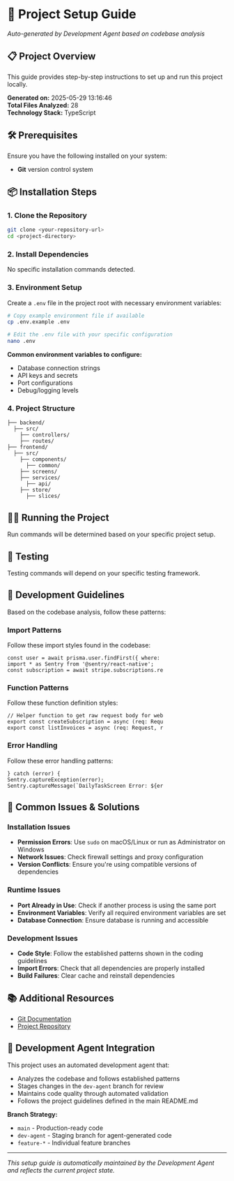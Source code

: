 # 🚀 Project Setup Guide

*Auto-generated by Development Agent based on codebase analysis*

## 📋 Project Overview

This guide provides step-by-step instructions to set up and run this project locally.

**Generated on:** 2025-05-29 13:16:46  
**Total Files Analyzed:** 28  
**Technology Stack:** TypeScript

## 🛠️ Prerequisites

Ensure you have the following installed on your system:

- **Git** version control system

## 📦 Installation Steps

### 1. Clone the Repository
```bash
git clone <your-repository-url>
cd <project-directory>
```

### 2. Install Dependencies

No specific installation commands detected.

### 3. Environment Setup


Create a `.env` file in the project root with necessary environment variables:

```bash
# Copy example environment file if available
cp .env.example .env

# Edit the .env file with your specific configuration
nano .env
```

**Common environment variables to configure:**
- Database connection strings
- API keys and secrets
- Port configurations
- Debug/logging levels


### 4. Project Structure

```
├── backend/
  ├── src/
    ├── controllers/
    ├── routes/
├── frontend/
  ├── src/
    ├── components/
      ├── common/
    ├── screens/
    ├── services/
      ├── api/
    ├── store/
      ├── slices/
```

## 🏃‍♂️ Running the Project

Run commands will be determined based on your specific project setup.

## 🧪 Testing

Testing commands will depend on your specific testing framework.

## 📝 Development Guidelines

Based on the codebase analysis, follow these patterns:


### Import Patterns
Follow these import styles found in the codebase:
```
const user = await prisma.user.findFirst({ where: 
import * as Sentry from '@sentry/react-native';
const subscription = await stripe.subscriptions.re
```

### Function Patterns
Follow these function definition styles:
```
// Helper function to get raw request body for web
export const createSubscription = async (req: Requ
export const listInvoices = async (req: Request, r
```

### Error Handling
Follow these error handling patterns:
```
} catch (error) {
Sentry.captureException(error);
Sentry.captureMessage(`DailyTaskScreen Error: ${er
```

## 🔧 Common Issues & Solutions


### Installation Issues
- **Permission Errors**: Use `sudo` on macOS/Linux or run as Administrator on Windows
- **Network Issues**: Check firewall settings and proxy configuration
- **Version Conflicts**: Ensure you're using compatible versions of dependencies

### Runtime Issues
- **Port Already in Use**: Check if another process is using the same port
- **Environment Variables**: Verify all required environment variables are set
- **Database Connection**: Ensure database is running and accessible

### Development Issues
- **Code Style**: Follow the established patterns shown in the coding guidelines
- **Import Errors**: Check that all dependencies are properly installed
- **Build Failures**: Clear cache and reinstall dependencies


## 📚 Additional Resources

- [Git Documentation](https://git-scm.com/doc)
- [Project Repository](https://github.com/your-repo)

## 🤖 Development Agent Integration

This project uses an automated development agent that:
- Analyzes the codebase and follows established patterns
- Stages changes in the `dev-agent` branch for review
- Maintains code quality through automated validation
- Follows the project guidelines defined in the main README.md

**Branch Strategy:**
- `main` - Production-ready code
- `dev-agent` - Staging branch for agent-generated code
- `feature-*` - Individual feature branches

---

*This setup guide is automatically maintained by the Development Agent and reflects the current project state.*
